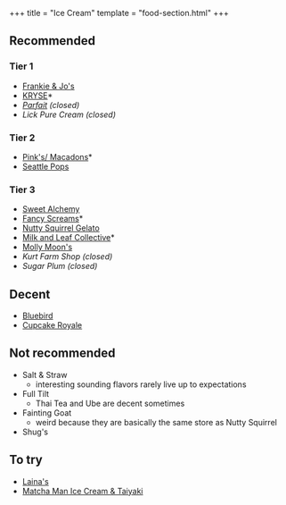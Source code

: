 +++
title = "Ice Cream"
template = "food-section.html"
+++

## Recommended
### Tier 1
- [Frankie & Jo's](https://frankieandjos.com/)
- [KRYSE](https://kryse.squarespace.com/)*
- _[Parfait](https://www.parfait-icecream.com/) (closed)_
- _Lick Pure Cream (closed)_

### Tier 2
- [Pink's/ Macadons](https://macadons.com/products/ice-cream-pint)*
- [Seattle Pops](https://www.seattlepops.com/)

### Tier 3
- [Sweet Alchemy](https://sweetalchemyicecreamery.com/)
- [Fancy Screams](https://www.fancyscreams.com/)*
- [Nutty Squirrel Gelato](https://nuttysquirrel.com/)
- [Milk and Leaf Collective](https://milkandleaf.love/)*
- [Molly Moon's](https://www.mollymoon.com/)
- _Kurt Farm Shop (closed)_
- _Sugar Plum (closed)_

## Decent
- [Bluebird](https://bluebirdicecream.square.site/)
- [Cupcake Royale](https://www.cupcakeroyale.com/)

## Not recommended
- Salt & Straw
    - interesting sounding flavors rarely live up to expectations
- Full Tilt
    - Thai Tea and Ube are decent sometimes
- Fainting Goat
    - weird because they are basically the same store as Nutty Squirrel
- Shug's

## To try
- [Laina's](https://lainasicecream.com/)
- [Matcha Man Ice Cream & Taiyaki](https://www.instagram.com/matchamansea/?hl=en)
